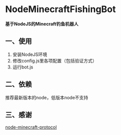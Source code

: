# NodeMinecraftFishingBot

**基于NodeJS的Minecraft钓鱼机器人**

## 一、使用

 1. 安装NodeJS环境
 2. 修改config.js里各项配置（包括验证方式）
 3. 运行bot.js

## 二、依赖

推荐最新版本的node，低版本node不支持

## 三、感谢

[node-minecraft-protocol](https://github.com/PrismarineJS/node-minecraft-protocol)
